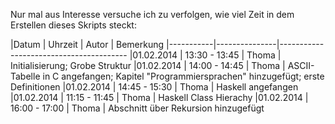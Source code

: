 Nur mal aus Interesse versuche ich zu verfolgen, wie viel Zeit
in dem Erstellen dieses Skripts steckt:

|Datum      | Uhrzeit       | Autor | Bemerkung
|-----------|---------------|----------------------------------------
|01.02.2014 | 13:30 - 13:45 | Thoma | Initialisierung; Grobe Struktur
|01.02.2014 | 14:00 - 14:45 | Thoma | ASCII-Tabelle in C angefangen; Kapitel "Programmiersprachen" hinzugefügt; erste Definitionen
|01.02.2014 | 14:45 - 15:30 | Thoma | Haskell angefangen
|01.02.2014 | 11:15 - 11:45 | Thoma | Haskell Class Hierachy
|01.02.2014 | 16:00 - 17:00 | Thoma | Abschnitt über Rekursion hinzugefügt
